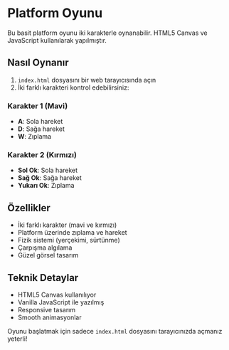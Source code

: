 # Platform Oyunu

Bu basit platform oyunu iki karakterle oynanabilir. HTML5 Canvas ve JavaScript kullanılarak yapılmıştır.

## Nasıl Oynanır

1. `index.html` dosyasını bir web tarayıcısında açın
2. İki farklı karakteri kontrol edebilirsiniz:

### Karakter 1 (Mavi)
- **A**: Sola hareket
- **D**: Sağa hareket  
- **W**: Zıplama

### Karakter 2 (Kırmızı)
- **Sol Ok**: Sola hareket
- **Sağ Ok**: Sağa hareket
- **Yukarı Ok**: Zıplama

## Özellikler

- İki farklı karakter (mavi ve kırmızı)
- Platform üzerinde zıplama ve hareket
- Fizik sistemi (yerçekimi, sürtünme)
- Çarpışma algılama
- Güzel görsel tasarım

## Teknik Detaylar

- HTML5 Canvas kullanılıyor
- Vanilla JavaScript ile yazılmış
- Responsive tasarım
- Smooth animasyonlar

Oyunu başlatmak için sadece `index.html` dosyasını tarayıcınızda açmanız yeterli! 